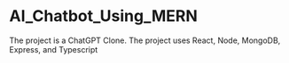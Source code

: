 # AI_Chatbot_Using_MERN
The project is a ChatGPT Clone. The project uses React, Node, MongoDB, Express, and Typescript
